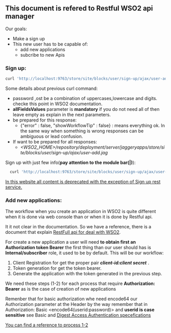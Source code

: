 ## This document is refered to Restful WSO2 api manager ##

Our goals: 
- Make a sign up 
- This new user has to be capable of:
  - add new applications 
  - subcribe to new Apis
  
### Sign up: ###
  
 ```sh
 curl 'http://localhost:9763/store/site/blocks/user/sign-up/ajax/user-add.jag' -H 'Accept: application/json' -d 'action=addUser&username=myusername&password=PyPassword1&allFieldsValues=Kim|Hill|ABC Network|30 Palm Road,Pasadena,California|USA|kim@abcnetwork.com|0016269934122|0016269934134|kimhill|www.abcNsounds.org/'
 ```
 Some details about previous curl command:
 - password ,ost be a combination of uppercases,lowercase and digits. checke this point in WSO2 documentation. 
 - **allFieldsValues** parameter is **mandatory** if you do not need all of then leave empty as explain in the next parameters.  
 - be prepared for this response:
   - {"error" : false, "showWorkflowTip" : false} : means everything ok. In the same way when something is wrong responses can be ambiguous or lead confusion.
 - If want to be prepared for all responses:
   - *<WSO2_HOME>/repository/deployment/server/jaggeryapps/store/site/blocks/user/sign-up/ajax/user-add.jag*
   
  Sign up with just few info(**pay attention to the module bar(|)**):

```sh
  curl 'http://localhost:9763/store/site/blocks/user/sign-up/ajax/user-add.jag' -H 'Accept: application/json' -d 'action=addUser&username=myusername&password=PyPassword1&allFieldsValues=Kim|Hill|ABC Network|||myemail@mail.com||||'
```
 
 [In this website all content is deprecated with the exception of Sign up rest service.](https://docs.wso2.com/display/AM200/Store+APIs#StoreAPIs-UserSignup)
  
### Add new applications: ###

The workflow when you create an application in WSO2 is quite different when it is done via web console than or when it is done by Restful api.

It it not clear in the documentation. So we have a reference, there is a document that explain [RestFull api for deal with WSO2](https://docs.wso2.com/display/AM210/apidocs/store/index.html).

For create a new application a user will need **to obtain first an Authorization token Bearer** the first thing than our user    should has is **Internal/subscriber** role, it used to  be by default.
This will be our workflow:
1. Client Registration for get the proper pair ***client-id:client secret*** .
2. Token generation for get the token bearer.
3. Generate the application with the token generated in  the previous step.

We need these steps (1-2) for each process that require **Authorization: Bearer** as is the case of creation of new applications


Remenber that for basic authorization whe need encode64 our Authorization parameter at the Header by the way remember that in Authorization: Basic <encode64(userid:password)> and **userid is case sensitive** see Basic and [Digest Access Authentication specefications](https://tools.ietf.org/html/rfc2617#page-5)

[You can find a reference to process 1-2](https://docs.wso2.com/display/AM210/apidocs/store/index.html#guide)




